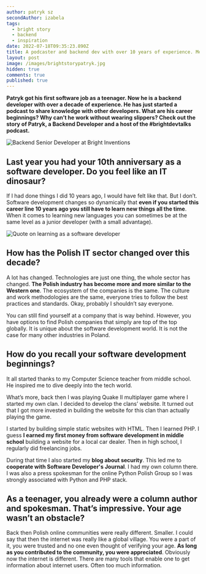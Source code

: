 ```yaml
---
author: patryk sz
secondAuthor: izabela
tags:
  - bright story
  - backend
  - inspiration
date: 2022-07-18T09:35:23.890Z
title: A podcaster and backend dev with over 10 years of experience. Meet Patryk
layout: post
image: /images/brightstorypatryk.jpg
hidden: true
comments: true
published: true
---
```

**Patryk got his first software job as a teenager. Now he is a backend developer with over a decade of experience. He has just started a podcast to share knowledge with other developers. What are his career beginnings? Why can’t he work without wearing slippers? Check out the story of Patryk, a Backend Developer and a host of the #brightdevtalks podcast.**

![Backend Senior Developer at Bright Inventions](/images/brightstorypatrykcollage.png)

## Last year you had your 10th anniversary as a software developer. Do you feel like an IT dinosaur?

If I had done things I did 10 years ago, I would have felt like that. But I don’t. Software development changes so dynamically that **even if you started this career line 10 years ago you still have to learn new things all the time**. When it comes to learning new languages you can sometimes be at the same level as a junior developer (with a small advantage).

![Quote on learning as a software developer](/images/patryk_quote_learning.png)

## How has the Polish IT sector changed over this decade?

A lot has changed. Technologies are just one thing, the whole sector has changed. **The Polish industry has become more and more similar to the Western one**. The ecosystem of the companies is the same. The culture and work methodologies are the same, everyone tries to follow the best practices and standards. Okay, probably I shouldn’t say everyone. 

You can still find yourself at a company that is way behind. However, you have options to find Polish companies that simply are top of the top globally. It is unique about the software development world. It is not the case for many other industries in Poland. 

## How do you recall your software development beginnings?

It all started thanks to my Computer Science teacher from middle school. He inspired me to dive deeply into the tech world. 

What’s more, back then I was playing Quake II multiplayer game where I started my own clan. I decided to develop the clans’ website. It turned out that I got more invested in building the website for this clan than actually playing the game.

I started by building simple static websites with HTML. Then I learned PHP. I guess **I earned my first money from software development in middle school** building a website for a local car dealer. Then in high school, I regularly did freelancing jobs. 

During that time I also started my **blog about security**. This led me to **cooperate with Software Developer's Journal**. I had my own column there. I was also a press spokesman for the online Python Polish Group so I was strongly associated with Python and PHP stack.

## As a teenager, you already were a column author and spokesman. That’s impressive. Your age wasn’t an obstacle?

Back then Polish online communities were really different. Smaller. I could say that then the internet was really like a global village. You were a part of it, you were trusted and no one even thought of verifying your age. **As long as you contributed to the community, you were appreciated**. Obviously now the internet is different. There are many tools that enable one to get information about internet users. Often too much information.